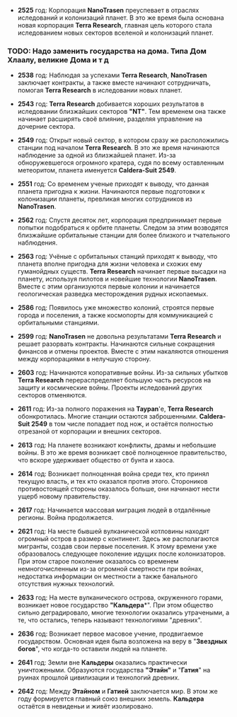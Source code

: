 - **2525** год: Корпорация **NanoTrasen** преуспевает в отраслях иследований и колонизаций планет. В это же время была основана новая корпорация **Terra Research**, главная цель которого стала иследованием новых секторов вселеной и колонизаций планет.

### TODO: Надо заменить государства на дома. Типа Дом Хлаалу, великие Дома и т д

- **2538** год: Наблюдая за успехами **Terra Research**, **NanoTrasen** заключает контракты, а также вместе начинают сотрудничать, помогая **Terra Research** в иследовании новых планет.

- **2543** год: **Terra Research** добивается хороших результатов в иследовании близжайших секторов **"NT"**. Тем временем она также начинает расширять своё влияние, разделяя управление на дочерние сектора.

- **2549** год: Открыт новый сектор, в котором сразу же расположились станции под началом **Terra Research**. В это же время начинаются наблюдение за одной из близжайшей планет. Из-за обноружевшегося огромного кратера, судя по всему оставленным метеоритом, планета именуется **Caldera-Suit 2549**.

- **2551** год: Со временем ученые приходят к выводу, что данная планета пригодна к жизни. Начинаются первые подготовки к колонизации планеты, превликая многих сотрудников из **NanoTrasen**.

- **2562** год: Спустя десяток лет, корпорация предпринимает первые попытки подобраться к орбите планеты. Следом за этим возводятся близжайшие орбитальные станции для более близкого и тчательного наблюдения.

- **2563** год: Учёные с орбитальных станций приходят к выводу, что планета вполне пригодна для жизни человека и схожих ему гуманойдных существ. **Terra Research** начинает первые высадки на планету, используя пилотов и новейшие технологии **NanoTrasen**. Вместе с этим организуются первые колонии и начинается геологическая разведка месторождения рудных ископаемых.

- **2586** год: Появилось уже множество колоний, строятся первые города и поселения, а также космопорты для коммуникацией с орбитальными станциями.

- **2599** год: **NanoTrasen** не довольна результатами **Terra Research** и решает разорвать контракты. Начинаются сильные сокращения финансов и отмены проектов. Вместе с этим накаляются отношения между корпорациями в нелучшую сторону.

- **2603** год: Начинаются копоративные войны. Из-за сильных убытков **Terra Research** перераспределяет большую часть ресурсов на защиту и космические войны. Проекты иследований других секторов отменяются.

- **2611** год: Из-за полного поражения на **Taypan**'е, **Terra Research** обонкротилась. Многие станции остаются заброшенными. **Caldera-Suit 2549** в том числе попадает под нож, и остаётся полностью отрезаной от корпорации и внешних секторов.

- **2613** год: На планете возникают конфликты, драмы и небольшие войны. В это же время возникает своё полноценное правительство, что вскоре удерживает общество от бунта и хаоса. 

- **2614** год: Возникает полноценная война среди тех, кто принял текущую власть, и тех кто оказался против этого. Стороников противостоящей стороны оказалось больше, они начинают нести ущерб новому правительству.

- **2617** год: Начинается массовая миграция людей в отдалённые регионы. Война продолжается.

- **2621** год: На месте бывшей вулканической котловины находят огромный остров в размер с континент. Здесь же располагаются мигранты, создав свои первые поселения. К этому времени уже образовалось следующее поколение идущих после колонизаторов. При этом старое поколение оказалось со временем немногочисленным из-за огромной смертности при войнах, недостатка информации он местности а также банального отсутствия нужных технологий.

- **2633** год: На месте вулканического острова, окруженного горами, возникает новое государство **"Кальдера***". При этом общество сильно деградировало, многие технологии оказались утрачеными, а те, что остались, теперь называют технологиями "древних". 

- **2636** год: Возникает первое масовое учение, продвигаемое государством. Основная идея была возложена на веру в "**Звездных богов**", что когда-то оставили людей на планете. 

- **2641** год: Земли вне **Кальдеры** оказались практически уничтожеными. Образуются государства **"Этайн"** и "**Гатия**" на руинах прошлой цивилизации и технологий древних.

- **2642** год: Между **Этайном** и **Гатией** заключается мир. В этом же году формируется главный союз внешних земель. **Кальдера** остаётся в невиденьи и живёт изолировано.